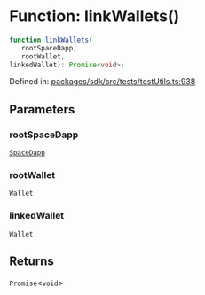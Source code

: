 # Function: linkWallets()

```ts
function linkWallets(
   rootSpaceDapp, 
   rootWallet, 
linkedWallet): Promise<void>;
```

Defined in: [packages/sdk/src/tests/testUtils.ts:938](https://github.com/towns-protocol/towns/blob/0db1fd0ac7258e8db8cedfb6183e8eade8284fa1/packages/sdk/src/tests/testUtils.ts#L938)

## Parameters

### rootSpaceDapp

[`SpaceDapp`](../../Towns-Protocol-Web3/classes/SpaceDapp.md)

### rootWallet

`Wallet`

### linkedWallet

`Wallet`

## Returns

`Promise`\<`void`\>

